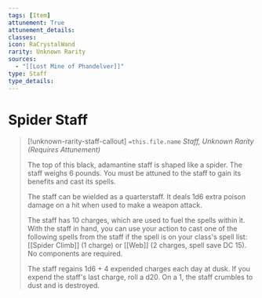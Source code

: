 ```yaml
---
tags: [Item]
attunement: True
attunement_details: 
classes: 
icon: RaCrystalWand
rarity: Unknown Rarity
sources:
  - "[[Lost Mine of Phandelver]]"
type: Staff
type_details: 
---
```

# Spider Staff
>[!unknown-rarity-staff-callout] `=this.file.name`
>*Staff, Unknown Rarity (Requires Attunement)*
>
>The top of this black, adamantine staff is shaped like a spider. The staff weighs 6 pounds. You must be attuned to the staff to gain its benefits and cast its spells.
>
>The staff can be wielded as a quarterstaff. It deals 1d6 extra poison damage on a hit when used to make a weapon attack.
>
>The staff has 10 charges, which are used to fuel the spells within it. With the staff in hand, you can use your action to cast one of the following spells from the staff if the spell is on your class's spell list: [[Spider Climb]] (1 charge) or [[Web]] (2 charges, spell save DC 15). No components are required.
>
>The staff regains 1d6 + 4 expended charges each day at dusk. If you expend the staff's last charge, roll a d20. On a 1, the staff crumbles to dust and is destroyed.
>
>
